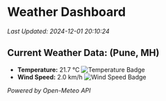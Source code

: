 
# Weather Dashboard

_Last Updated: 2024-12-01 20:10:24_

## Current Weather Data: (Pune, MH)
- **Temperature:** 21.7 °C ![Temperature Badge](https://img.shields.io/badge/Temperature-Medium%20Temp-green)
- **Wind Speed:** 2.0 km/h ![Wind Speed Badge](https://img.shields.io/badge/Wind%20Speed-Low%20Wind-blue)

*Powered by Open-Meteo API*
